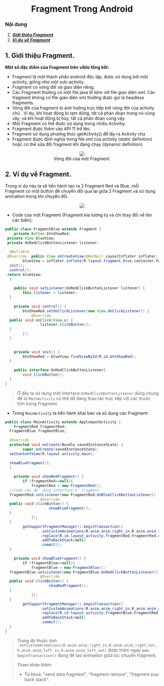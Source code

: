 <h1 align="center">Fragment Trong Android</h1>

### Nội dung
1. [***Giới thiệu Fragment***](#muc1) 
2. [***Ví dụ về Fragment***](#muc2)


<a name="muc1"></a>
## 1. Giới thiệu Fragment.
**Một số đặc điểm của Fragment trên viblo tổng kết:**
-   Fragment là một thành phần android độc lập, được sử dụng bởi một activity, giống như một sub-activity.
-   Fragment có vòng đời và giao diện riêng.
-   Các Fragment thường có một file java đi kèm với file giao diện xml. Các fragment không có file giao diện xml thường được gọi là headless fragments.
-   Vòng đời của fragment bị ảnh hưởng trực tiếp bởi vòng đời của activity chủ . Ví dụ, khi hoạt động bị tạm dừng, tất cả phân đoạn trong nó cũng vậy, và khi hoạt động bị hủy, tất cả phân đoạn cũng vậy.
-   Một Fragment có thể được sử dụng trong nhiều Activitiy.
-   Fragment được thêm vào API 11 trở lên.
-   Fragment sử dụng phương thức getActivity() để lấy ra Activity cha
-   Fragment được định nghĩa trong file xml của activity (static definition) hoặc có thể sửa đổi fragment khi đang chạy (dynamic definition)
<div align="center"><img  src="https://i.imgur.com/6lJR1xR.png"/></div>
<div align="center">Vòng đời của một Fragment.</div>


<a name="muc2"></a>
## 2. Ví dụ về Fragment.
Trong ví dụ này ta sẽ tiến hành tạo ra 2 Fragment Red và Blue, mỗi Fragment có một button để chuyển đổi qua lại giữa 2 Fragment và sử dụng animation trong khi chuyển đổi.
<div align="center"><img  src="https://i.imgur.com/R6i84Vt.png"/></div>

- Code của một Fragment (Fragment kia tương tự và chỉ thay đổi về tên các biến):
```java
public class FragmentBlue extends Fragment {  
    private Button btnShowRed;  
 private View blueView;  
 private OnRedClickButtonListener listener;  
  
  @Nullable  
 @Override  public View onCreateView(@NonNull LayoutInflater inflater, @Nullable ViewGroup container, @Nullable Bundle savedInstanceState) {  
        blueView = inflater.inflate(R.layout.fragment_blue,container,false);  
  init();  
  control();  
 return blueView;  
  }  
  
    public void setListener(OnRedClickButtonListener listener) {  
        this.listener = listener;  
  }  
  
    private void control() {  
        btnShowRed.setOnClickListener(new View.OnClickListener() {  
            @Override  
  public void onClick(View v) {  
                listener.clickButton();  
  }  
        });  
  }  
  
  
    private void init() {  
        btnShowRed = blueView.findViewById(R.id.btnShowRed);  
  }  
  
    public interface OnRedClickButtonListener{  
        void clickButton();  
  }  
}
```

> Ở đây ta sử dụng một interface `OnRedClickButtonListener` dùng chung để từ `MainActivity` có thể dễ dàng thao tác trực tiếp với các thuộc tính trong Fragment.

- Trong `MainActivity` ta tiến hành khai báo và sử dụng các Fragment:

```java
public class MainActivity extends AppCompatActivity {  
    FragmentRed fragmentRed;  
  FragmentBlue fragmentBlue;  
  
  @Override  
  protected void onCreate(Bundle savedInstanceState) {  
        super.onCreate(savedInstanceState);  
  setContentView(R.layout.activity_main);  
  
  showBlueFragment();  
  }  
  
    private void showRedFragment() {  
        if (fragmentRed==null){  
            fragmentRed = new FragmentRed();  
  //Code này để dùng interface ở fragment  
  fragmentRed.setListener(new FragmentRed.OnBlueClickButtonListener() {  
                @Override  
  public void clickButton() {  
                    showBlueFragment();  
  }  
            });  
  }  
        getSupportFragmentManager().beginTransaction()  
                .setCustomAnimations(R.anim.anim_right_in,R.anim.anim_right_out,R.anim.anim_left_in,R.anim.anim_left_out)  
                .replace(R.id.layout_activity,fragmentRed,FragmentRed.class.getName())  
                .addToBackStack(null)  
                .commit();  
  }  
  
    private void showBlueFragment() {  
        if (fragmentBlue==null){  
            fragmentBlue = new FragmentBlue();  
  fragmentBlue.setListener(new FragmentBlue.OnRedClickButtonListener() {  
                @Override  
  public void clickButton() {  
                    showRedFragment();  
  }  
            });  
  }  
        getSupportFragmentManager().beginTransaction()  
                .setCustomAnimations(R.anim.anim_right_in,R.anim.anim_right_out,R.anim.anim_left_in,R.anim.anim_left_out)  
                .replace(R.id.layout_activity,fragmentBlue,FragmentRed.class.getName())  
                .addToBackStack(null)  
                .commit();  
  }  
}
```

> Trong đó thuộc tính `.setCustomAnimations(R.anim.anim_right_in,R.anim.anim_right_out,R.anim.anim_left_in,R.anim.anim_left_out)` được thêm ngay sau `beginTransaction()` đùng để tạo animation giữa lúc chuyển fragment.

> Tham khảo thêm:
> - Từ khoá: "send data fragment", "fragment remove", "fragment pop back stack".